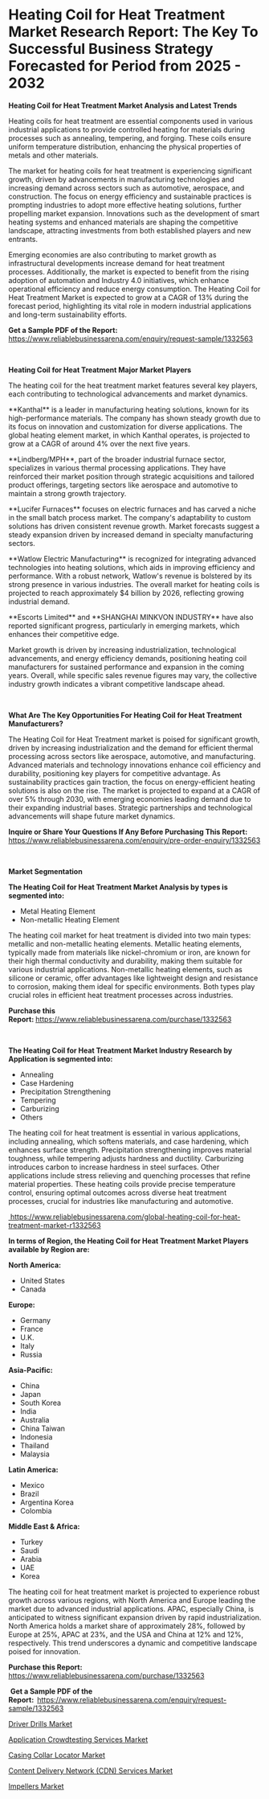 <p><h1>Heating Coil for Heat Treatment Market Research Report: The Key To Successful Business Strategy Forecasted for Period from 2025 - 2032</h1></p><p><strong>Heating Coil for Heat Treatment Market Analysis and Latest Trends</strong></p>
<p><p>Heating coils for heat treatment are essential components used in various industrial applications to provide controlled heating for materials during processes such as annealing, tempering, and forging. These coils ensure uniform temperature distribution, enhancing the physical properties of metals and other materials.</p><p>The market for heating coils for heat treatment is experiencing significant growth, driven by advancements in manufacturing technologies and increasing demand across sectors such as automotive, aerospace, and construction. The focus on energy efficiency and sustainable practices is prompting industries to adopt more effective heating solutions, further propelling market expansion. Innovations such as the development of smart heating systems and enhanced materials are shaping the competitive landscape, attracting investments from both established players and new entrants.</p><p>Emerging economies are also contributing to market growth as infrastructural developments increase demand for heat treatment processes. Additionally, the market is expected to benefit from the rising adoption of automation and Industry 4.0 initiatives, which enhance operational efficiency and reduce energy consumption. The Heating Coil for Heat Treatment Market is expected to grow at a CAGR of 13% during the forecast period, highlighting its vital role in modern industrial applications and long-term sustainability efforts.</p></p>
<p><strong>Get a Sample PDF of the Report:&nbsp;</strong> <a href="https://www.reliablebusinessarena.com/enquiry/request-sample/1332563?utm_campaign=2217&utm_medium=2&utm_source=Github&utm_content=ia&utm_term=24032025&utm_id=heating-coil-for-heat-treatment">https://www.reliablebusinessarena.com/enquiry/request-sample/1332563</a></p>
<p>&nbsp;</p>
<p><strong>Heating Coil for Heat Treatment Major Market Players</strong></p>
<p><p>The heating coil for the heat treatment market features several key players, each contributing to technological advancements and market dynamics. </p><p>**Kanthal** is a leader in manufacturing heating solutions, known for its high-performance materials. The company has shown steady growth due to its focus on innovation and customization for diverse applications. The global heating element market, in which Kanthal operates, is projected to grow at a CAGR of around 4% over the next five years.</p><p>**Lindberg/MPH**, part of the broader industrial furnace sector, specializes in various thermal processing applications. They have reinforced their market position through strategic acquisitions and tailored product offerings, targeting sectors like aerospace and automotive to maintain a strong growth trajectory.</p><p>**Lucifer Furnaces** focuses on electric furnaces and has carved a niche in the small batch process market. The company's adaptability to custom solutions has driven consistent revenue growth. Market forecasts suggest a steady expansion driven by increased demand in specialty manufacturing sectors.</p><p>**Watlow Electric Manufacturing** is recognized for integrating advanced technologies into heating solutions, which aids in improving efficiency and performance. With a robust network, Watlow's revenue is bolstered by its strong presence in various industries. The overall market for heating coils is projected to reach approximately $4 billion by 2026, reflecting growing industrial demand.</p><p>**Escorts Limited** and **SHANGHAI MINKVON INDUSTRY** have also reported significant progress, particularly in emerging markets, which enhances their competitive edge. </p><p>Market growth is driven by increasing industrialization, technological advancements, and energy efficiency demands, positioning heating coil manufacturers for sustained performance and expansion in the coming years. Overall, while specific sales revenue figures may vary, the collective industry growth indicates a vibrant competitive landscape ahead.</p></p>
<p>&nbsp;</p>
<p><strong>What Are The Key Opportunities For Heating Coil for Heat Treatment Manufacturers?</strong></p>
<p><p>The Heating Coil for Heat Treatment market is poised for significant growth, driven by increasing industrialization and the demand for efficient thermal processing across sectors like aerospace, automotive, and manufacturing. Advanced materials and technology innovations enhance coil efficiency and durability, positioning key players for competitive advantage. As sustainability practices gain traction, the focus on energy-efficient heating solutions is also on the rise. The market is projected to expand at a CAGR of over 5% through 2030, with emerging economies leading demand due to their expanding industrial bases. Strategic partnerships and technological advancements will shape future market dynamics.</p></p>
<p><strong>Inquire or Share Your Questions If Any Before Purchasing This Report:</strong> <a href="https://www.reliablebusinessarena.com/enquiry/pre-order-enquiry/1332563?utm_campaign=2217&utm_medium=2&utm_source=Github&utm_content=ia&utm_term=24032025&utm_id=heating-coil-for-heat-treatment">https://www.reliablebusinessarena.com/enquiry/pre-order-enquiry/1332563</a></p>
<p>&nbsp;</p>
<p><strong>Market Segmentation</strong></p>
<p><strong>The Heating Coil for Heat Treatment Market Analysis by types is segmented into:</strong></p>
<p><ul><li>Metal Heating Element</li><li>Non-metallic Heating Element</li></ul></p>
<p><p>The heating coil market for heat treatment is divided into two main types: metallic and non-metallic heating elements. Metallic heating elements, typically made from materials like nickel-chromium or iron, are known for their high thermal conductivity and durability, making them suitable for various industrial applications. Non-metallic heating elements, such as silicone or ceramic, offer advantages like lightweight design and resistance to corrosion, making them ideal for specific environments. Both types play crucial roles in efficient heat treatment processes across industries.</p></p>
<p><strong>Purchase this Report:&nbsp;</strong><a href="https://www.reliablebusinessarena.com/purchase/1332563?utm_campaign=2217&utm_medium=2&utm_source=Github&utm_content=ia&utm_term=24032025&utm_id=heating-coil-for-heat-treatment">https://www.reliablebusinessarena.com/purchase/1332563</a></p>
<p>&nbsp;</p>
<p><strong>The Heating Coil for Heat Treatment Market Industry Research by Application is segmented into:</strong></p>
<p><ul><li>Annealing</li><li>Case Hardening</li><li>Precipitation Strengthening</li><li>Tempering</li><li>Carburizing</li><li>Others</li></ul></p>
<p><p>The heating coil for heat treatment is essential in various applications, including annealing, which softens materials, and case hardening, which enhances surface strength. Precipitation strengthening improves material toughness, while tempering adjusts hardness and ductility. Carburizing introduces carbon to increase hardness in steel surfaces. Other applications include stress relieving and quenching processes that refine material properties. These heating coils provide precise temperature control, ensuring optimal outcomes across diverse heat treatment processes, crucial for industries like manufacturing and automotive.</p></p>
<p><a href="https://www.reliablebusinessarena.com/global-heating-coil-for-heat-treatment-market-r1332563?utm_campaign=2217&utm_medium=2&utm_source=Github&utm_content=ia&utm_term=24032025&utm_id=heating-coil-for-heat-treatment">&nbsp;https://www.reliablebusinessarena.com/global-heating-coil-for-heat-treatment-market-r1332563</a></p>
<p><strong>In terms of Region, the Heating Coil for Heat Treatment Market Players available by Region are:</strong></p>
<p>
    <p> <strong> North America: </strong>
        <ul>
            <li>United States</li>
            <li>Canada</li>
        </ul>
        </p> 
    <p> <strong> Europe: </strong>
        <ul>
            <li>Germany</li>
            <li>France</li>
            <li>U.K.</li>
            <li>Italy</li>
            <li>Russia</li>
        </ul>
        </p> 
    <p> <strong> Asia-Pacific: </strong>
        <ul>
            <li>China</li>
            <li>Japan</li>
            <li>South Korea</li>
            <li>India</li>
            <li>Australia</li>
            <li>China Taiwan</li>
            <li>Indonesia</li>
            <li>Thailand</li>
            <li>Malaysia</li>
        </ul>
        </p> 
    <p> <strong> Latin America: </strong>
        <ul>
            <li>Mexico</li>
            <li>Brazil</li>
            <li>Argentina Korea</li>
            <li>Colombia</li>
        </ul>
        </p> 
    <p> <strong> Middle East & Africa: </strong>
        <ul>
            <li>Turkey</li>
            <li>Saudi</li>
            <li>Arabia</li>
            <li>UAE</li>
            <li>Korea</li>
        </ul>
    </p>
    </p>
<p><p>The heating coil for heat treatment market is projected to experience robust growth across various regions, with North America and Europe leading the market due to advanced industrial applications. APAC, especially China, is anticipated to witness significant expansion driven by rapid industrialization. North America holds a market share of approximately 28%, followed by Europe at 25%, APAC at 23%, and the USA and China at 12% and 12%, respectively. This trend underscores a dynamic and competitive landscape poised for innovation.</p></p>
<p><strong>Purchase this Report: </strong><a href="https://www.reliablebusinessarena.com/purchase/1332563?utm_campaign=2217&utm_medium=2&utm_source=Github&utm_content=ia&utm_term=24032025&utm_id=heating-coil-for-heat-treatment">https://www.reliablebusinessarena.com/purchase/1332563</a></p>
<p>&nbsp;<strong>Get a Sample PDF of the Report:&nbsp;&nbsp;</strong><a href="https://www.reliablebusinessarena.com/enquiry/request-sample/1332563?utm_campaign=2217&utm_medium=2&utm_source=Github&utm_content=ia&utm_term=24032025&utm_id=heating-coil-for-heat-treatment">https://www.reliablebusinessarena.com/enquiry/request-sample/1332563</a></p>
<p><strong></strong></p>
<p><p><a href="https://www.linkedin.com/pulse/global-driver-drills-markets-impressive-current-size-poised-growth-7oi7e?utm_campaign=2217&utm_medium=2&utm_source=Github&utm_content=ia&utm_term=24032025&utm_id=heating-coil-for-heat-treatment">Driver Drills Market</a></p><p><a href="https://github.com/lickoalyanep/Market-Research-Report-List-1/blob/main/application-crowdtesting-services-market.md?utm_campaign=2217&utm_medium=2&utm_source=Github&utm_content=ia&utm_term=24032025&utm_id=heating-coil-for-heat-treatment">Application Crowdtesting Services Market</a></p><p><a href="https://www.linkedin.com/pulse/projected-revenue-market-growth-casing-collar-locator-54-cagr-2025-iy4re?utm_campaign=2217&utm_medium=2&utm_source=Github&utm_content=ia&utm_term=24032025&utm_id=heating-coil-for-heat-treatment">Casing Collar Locator Market</a></p><p><a href="https://github.com/meenafadilkh/Market-Research-Report-List-1/blob/main/content-delivery-network-cdn-services-market.md?utm_campaign=2217&utm_medium=2&utm_source=Github&utm_content=ia&utm_term=24032025&utm_id=heating-coil-for-heat-treatment">Content Delivery Network (CDN) Services Market</a></p><p><a href="https://www.linkedin.com/pulse/comprehensive-study-impellers-market-projected-cagr-122-from-2025-dahle?utm_campaign=2217&utm_medium=2&utm_source=Github&utm_content=ia&utm_term=24032025&utm_id=heating-coil-for-heat-treatment">Impellers Market</a></p></p>